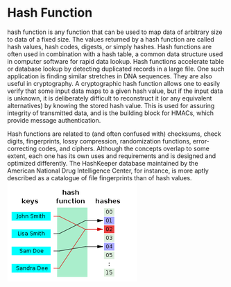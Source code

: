 # Hash Function


hash function is any function that can be used to map data of arbitrary
size to data of a fixed size. The values returned by a hash function are
called hash values, hash codes, digests, or simply hashes. Hash
functions are often used in combination with a hash table, a common data
structure used in computer software for rapid data lookup. Hash
functions accelerate table or database lookup by detecting duplicated
records in a large file. One such application is finding similar
stretches in DNA sequences. They are also useful in cryptography. A
cryptographic hash function allows one to easily verify that some input
data maps to a given hash value, but if the input data is unknown, it is
deliberately difficult to reconstruct it (or any equivalent
alternatives) by knowing the stored hash value. This is
used for assuring integrity of transmitted data, and is the building
block for HMACs, which provide message authentication.

Hash functions are related to (and often confused with) checksums, check
digits, fingerprints, lossy compression, randomization functions,
error-correcting codes, and ciphers. Although the concepts overlap to
some extent, each one has its own uses and requirements and is designed
and optimized differently. The HashKeeper database maintained by the
American National Drug Intelligence Center, for instance, is more aptly
described as a catalogue of file fingerprints than of hash values.\
![](./images/15008318.png?width=300)

